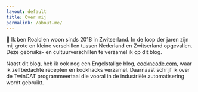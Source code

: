 ```yaml
---
layout: default
title: Over mij
permalink: /about-me/
---
```


👋 Ik ben Roald en woon sinds 2018 in Zwitserland. In de loop der jaren zijn mij grote en kleine verschillen tussen Nederland en Zwitserland opgevallen. Deze gebruiks- en cultuurverschillen te verzamel ik op dit blog.

Naast dit blog, heb ik ook nog een Engelstalige blog, [cookncode.com](https://cookncode.com), waar ik zelfbedachte recepten en kookhacks verzamel. Daarnaast schrijf ik over de TwinCAT programmeertaal die vooral in de industriële automatisering wordt gebruikt.
